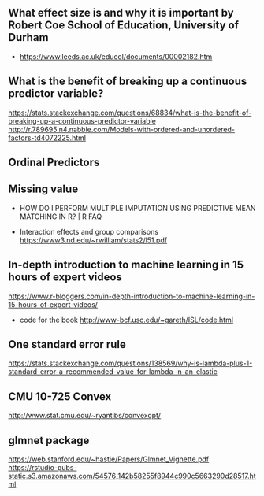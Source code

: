 ## What effect size is and why it is important by Robert Coe School of Education, University of Durham
* https://www.leeds.ac.uk/educol/documents/00002182.htm

## What is the benefit of breaking up a continuous predictor variable?
https://stats.stackexchange.com/questions/68834/what-is-the-benefit-of-breaking-up-a-continuous-predictor-variable
http://r.789695.n4.nabble.com/Models-with-ordered-and-unordered-factors-td4072225.html

## Ordinal Predictors  
## Missing value

* HOW DO I PERFORM MULTIPLE IMPUTATION USING PREDICTIVE MEAN MATCHING IN R? | R FAQ

* Interaction effects and group comparisons
https://www3.nd.edu/~rwilliam/stats2/l51.pdf

## In-depth introduction to machine learning in 15 hours of expert videos
https://www.r-bloggers.com/in-depth-introduction-to-machine-learning-in-15-hours-of-expert-videos/
* code for the book  http://www-bcf.usc.edu/~gareth/ISL/code.html

## One standard error rule
https://stats.stackexchange.com/questions/138569/why-is-lambda-plus-1-standard-error-a-recommended-value-for-lambda-in-an-elastic


## CMU 10-725 Convex 
http://www.stat.cmu.edu/~ryantibs/convexopt/

## glmnet package
https://web.stanford.edu/~hastie/Papers/Glmnet_Vignette.pdf  
https://rstudio-pubs-static.s3.amazonaws.com/54576_142b58255f8944c990c5663290d28517.html  

